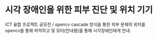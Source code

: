 # 시각 장애인을 위한 피부 진단 및 위치  기기
 ICT 융합 프로젝트 공모전 / opencv cascade 방식을 통한 피부 문제의 위치를 opencv를 통해 파악하고 및 모터(안내봉)를 통해 시각장애인에게 안내.
